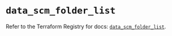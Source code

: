# `data_scm_folder_list`

Refer to the Terraform Registry for docs: [`data_scm_folder_list`](https://registry.terraform.io/providers/paloaltonetworks/scm/1.0.2/docs/data-sources/folder_list).
